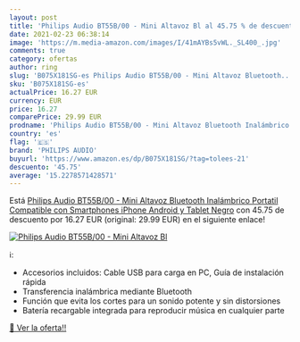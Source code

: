 ```yaml
---
layout: post
title: 'Philips Audio BT55B/00 - Mini Altavoz Bl al 45.75 % de descuento'
date: 2021-02-23 06:38:14
image: 'https://m.media-amazon.com/images/I/41mAYBs5vWL._SL400_.jpg'
comments: true
category: ofertas
author: ring
slug: 'B075X181SG-es Philips Audio BT55B/00 - Mini Altavoz Bluetooth...'
sku: 'B075X181SG-es'
actualPrice: 16.27 EUR
currency: EUR
price: 16.27
comparePrice: 29.99 EUR
prodname: 'Philips Audio BT55B/00 - Mini Altavoz Bluetooth Inalámbrico Portatil  Compatible con Smartphones  iPhone  Android y Tablet  Negro'
country: 'es'
flag: '🇪🇸'
brand: 'PHILIPS AUDIO'
buyurl: 'https://www.amazon.es/dp/B075X181SG/?tag=tolees-21'
descuento: '45.75'
average: '15.2278571428571'
---
```


Está [Philips Audio BT55B/00 - Mini Altavoz Bluetooth Inalámbrico Portatil  Compatible con Smartphones  iPhone  Android y Tablet  Negro](https://www.amazon.es/dp/B075X181SG/?tag=tolees-21) con 45.75 de descuento por 16.27 EUR (original: 29.99 EUR) en el siguiente enlace!

[![Philips Audio BT55B/00 - Mini Altavoz Bl](https://m.media-amazon.com/images/I/41mAYBs5vWL._SL400_.jpg)](https://www.amazon.es/dp/B075X181SG/?tag=tolees-21)

ℹ️:

- Accesorios incluidos: Cable USB para carga en PC, Guía de instalación rápida
- Transferencia inalámbrica mediante Bluetooth
- Función que evita los cortes para un sonido potente y sin distorsiones
- Batería recargable integrada para reproducir música en cualquier parte

[🛒 Ver la oferta!!](https://www.amazon.es/dp/B075X181SG/?tag=tolees-21)

